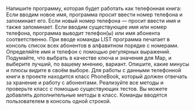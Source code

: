 Напишите программу, которая будет работать как телефонная книга: 
Если вводим новое имя, программа просит ввести номер телефона и запоминает его.
Если новый номер телефона — просит ввести имя и также запоминает.
Если вводим существующее имя или номер телефона, программа выводит телефон(ы) или имя абонента соответственно.
При вводе команды LIST программа печатает в консоль список всех абонентов в алфавитном порядке с номерами.
Определяйте имя и телефон с помощью регулярных выражений.
Подумайте, что выбрать в качестве ключа и значения для Map, и выберите лучший, по вашему мнению, вариант. Опишите, какие минусы и плюсы видите в своём выборе.
Для работы с данными телефонной книги в проекте находится класс PhoneBook, который должен отвечать за хранение и работу с абонентами. Реализуйте все методы и проверьте класс с помощью существующих тестов. Вы можете добавлять дополнительные методы в класс.
Команды вводятся пользователем в консоль одной строкой.
